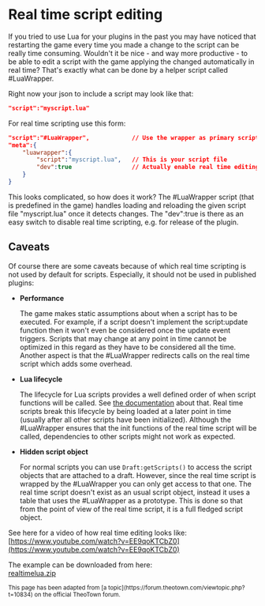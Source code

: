 # Real time script editing

If you tried to use Lua for your plugins in the past you may have noticed that restarting the game every time you made a change to the script can be really time consuming. Wouldn't it be nice - and way more productive - to be able to edit a script with the game applying the changed automatically in real time? That's exactly what can be done by a helper script called #LuaWrapper.

Right now your json to include a script may look like that:
```json
"script":"myscript.lua"
```

For real time scripting use this form:
```json
"script":"#LuaWrapper",            // Use the wrapper as primary script
"meta":{
    "luawrapper":{
        "script":"myscript.lua",   // This is your script file
        "dev":true                 // Actually enable real time editing
    }
}
```

This looks complicated, so how does it work? The #LuaWrapper script (that is predefined in the game) handles loading and reloading the given script file "myscript.lua" once it detects changes. The "dev":true is there as an easy switch to disable real time scripting, e.g. for release of the plugin.

## Caveats
Of course there are some caveats because of which real time scripting is not used by default for scripts. Especially, it should not be used in published plugins:

* **Performance**

    The game makes static assumptions about when a script has to be executed. For example, if a script doesn't implement the script:update function then it won't even be considered once the update event triggers. Scripts that may change at any point in time cannot be optimized in this regard as they have to be considered all the time. Another aspect is that the #LuaWrapper redirects calls on the real time script which adds some overhead.

* **Lua lifecycle**

    The lifecycle for Lua scripts provides a well defined order of when script functions will be called.
    See [the documentation](https://doc.theotown.com/topics/00-intro.md.html) about that.
    Real time scripts break this lifecycle by being loaded at a later point in time (usually after all other scripts have been initialized). Although the #LuaWrapper ensures that the init functions of the real time script will be called, dependencies to other scripts might not work as expected.

* **Hidden script object**

    For normal scripts you can use `Draft:getScripts()` to access the script objects that are attached to a draft. However, since the real time script is wrapped by the #LuaWrapper you can only get access to that one. The real time script doesn't exist as an usual script object, instead it uses a table that uses the #LuaWrapper as a prototype. This is done so that from the point of view of the real time script, it is a full fledged script object.

See here for a video of how real time editing looks like: <br/>
[https://www.youtube.com/watch?v=EE9qoKTCbZ0](https://www.youtube.com/watch?v=EE9qoKTCbZ0)

The example can be downloaded from here: <br/>
[realtimelua.zip](../../assets/guides/realtimelua.zip)

<sub>
This page has been adapted from
[a topic](https://forum.theotown.com/viewtopic.php?t=10834)
on the official TheoTown forum.
</sub>
